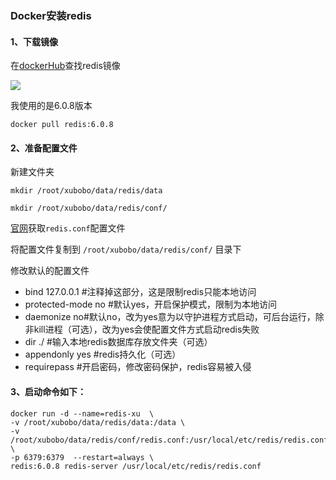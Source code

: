 ### Docker安装redis

#### 1、下载镜像

在[dockerHub](https://hub.docker.com/_/redis)查找redis镜像

![](https://mkdown-1256191338.cos.ap-beijing.myqcloud.com/20200918144145.png)

我使用的是6.0.8版本

```shell
docker pull redis:6.0.8
```

#### 2、准备配置文件

新建文件夹

```shell
mkdir /root/xubobo/data/redis/data

mkdir /root/xubobo/data/redis/conf/
```

[官网](http://download.redis.io/redis-stable/redis.conf)获取`redis.conf`配置文件

将配置文件复制到 `/root/xubobo/data/redis/conf/` 目录下

修改默认的配置文件

- bind 127.0.0.1 #注释掉这部分，这是限制redis只能本地访问
- protected-mode no #默认yes，开启保护模式，限制为本地访问
- daemonize no#默认no，改为yes意为以守护进程方式启动，可后台运行，除非kill进程（可选），改为yes会使配置文件方式启动redis失败
- dir  ./ #输入本地redis数据库存放文件夹（可选）
- appendonly yes #redis持久化（可选）
- requirepass #开启密码，修改密码保护，redis容易被入侵

#### 3、启动命令如下：

```shell
docker run -d --name=redis-xu  \
-v /root/xubobo/data/redis/data:/data \
-v /root/xubobo/data/redis/conf/redis.conf:/usr/local/etc/redis/redis.conf  \
-p 6379:6379  --restart=always \
redis:6.0.8 redis-server /usr/local/etc/redis/redis.conf
```



